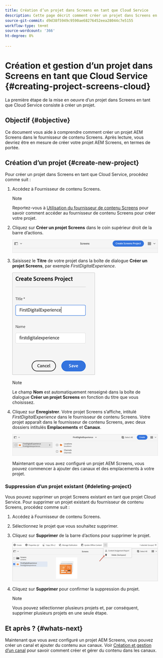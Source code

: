 ```yaml
---
title: Création d’un projet dans Screens en tant que Cloud Service
description: Cette page décrit comment créer un projet dans Screens en tant que Cloud Service.
source-git-commit: d9d38f5949c9590ae68276452eea28044c7e5155
workflow-type: tm+mt
source-wordcount: '366'
ht-degree: 0%

---
```



# Création et gestion d’un projet dans Screens en tant que Cloud Service {#creating-project-screens-cloud}

La première étape de la mise en oeuvre d’un projet dans Screens en tant que Cloud Service consiste à créer un projet.

## Objectif {#objective}

Ce document vous aide à comprendre comment créer un projet AEM Screens dans le fournisseur de contenu Screens. Après lecture, vous devriez être en mesure de créer votre projet AEM Screens, en termes de portée.

## Création d’un projet {#create-new-project}

Pour créer un projet dans Screens en tant que Cloud Service, procédez comme suit :

1. Accédez à Fournisseur de contenu Screens.

   >[!NOTE]
   >Reportez-vous à [Utilisation du fournisseur de contenu Screens](https://experienceleague.adobe.com/docs/experience-manager-cloud-service/screens-as-cloud-service/configure-screens-cloud/using-screens-content-provider.html?lang=en) pour savoir comment accéder au fournisseur de contenu Screens pour créer votre projet.

1. Cliquez sur **Créer un projet Screens** dans le coin supérieur droit de la barre d’actions.

   ![](/help/screens-cloud/assets/create-content/create-screens-project1.png)

1. Saisissez le **Titre** de votre projet dans la boîte de dialogue **Créer un projet Screens**, par exemple *FirstDigitalExperience*.

   ![](/help/screens-cloud/assets/create-content/create-screens-project2.png)

   >[!NOTE]
   >Le champ **Nom** est automatiquement renseigné dans la boîte de dialogue **Créer un projet Screens** en fonction du titre que vous choisissez.

1. Cliquez sur **Enregistrer**. Votre projet Screens s’affiche, intitulé *FirstDigitalExperience* dans le fournisseur de contenu Screens. Votre projet apparaît dans le fournisseur de contenu Screens, avec deux dossiers intitulés **Emplacements** et **Canaux**.

   ![](/help/screens-cloud/assets/create-content/create-screens-project3.png)

   Maintenant que vous avez configuré un projet AEM Screens, vous pouvez commencer à ajouter des canaux et des emplacements à votre projet.

### Suppression d’un projet existant {#deleting-project}

Vous pouvez supprimer un projet Screens existant en tant que projet Cloud Service.
Pour supprimer un projet existant du fournisseur de contenu Screens, procédez comme suit :

1. Accédez à Fournisseur de contenu Screens.
1. Sélectionnez le projet que vous souhaitez supprimer.
1. Cliquez sur **Supprimer** de la barre d’actions pour supprimer le projet.

   ![](/help/screens-cloud/assets/create-content/create-project5.png)

1. Cliquez sur **Supprimer** pour confirmer la suppression du projet.

   >[!NOTE]
   >Vous pouvez sélectionner plusieurs projets et, par conséquent, supprimer plusieurs projets en une seule étape.

## Et après ? {#whats-next}

Maintenant que vous avez configuré un projet AEM Screens, vous pouvez créer un canal et ajouter du contenu aux canaux. Voir [Création et gestion d’un canal](https://experienceleague.adobe.com/docs/experience-manager-cloud-service/screens-as-cloud-service/create-content/creating-channels-screens-cloud.html?lang=en) pour savoir comment créer et gérer du contenu dans les canaux.